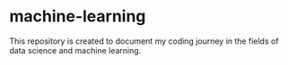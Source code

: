 # machine-learning
This repository is created to document my coding journey in the fields of data science and machine learning.

